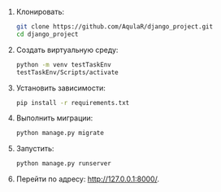 1. Клонировать:
    ```bash
    git clone https://github.com/AqulaR/django_project.git
    cd django_project
    ```

2. Создать виртуальную среду:
    ```bash
    python -m venv testTaskEnv
    testTaskEnv/Scripts/activate 
    ```

3. Установить зависимости:
    ```bash
    pip install -r requirements.txt
    ```

4. Выполнить миграции:
    ```bash
    python manage.py migrate
    ```

5. Запустить:
    ```bash
    python manage.py runserver
    ```

6. Перейти по адресу: http://127.0.0.1:8000/.
